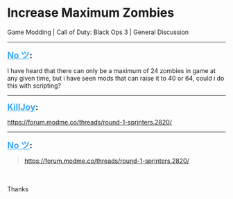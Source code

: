 # Increase Maximum Zombies
Game Modding | Call of Duty: Black Ops 3 | General Discussion

---
<strong style="font-size: 1.4em;"><span style="text-decoration: underline;text-decoration-color: #34a7f9;"><span style="color:#34a7f9;">No ツ</span></span>:</strong>

<p>I have heard that there can only be a maximum of 24 zombies in game at any given time, but i have seen mods that can raise it to 40 or 64, could i do this with scripting?</p>

---
<strong style="font-size: 1.4em;"><span style="text-decoration: underline;text-decoration-color: #34a7f9;"><span style="color:#34a7f9;">KillJoy</span></span>:</strong>

<p><a href="https://forum.modme.co/threads/round-1-sprinters.2820/">https://forum.modme.co/threads/round-1-sprinters.2820/</a></p>

---
<strong style="font-size: 1.4em;"><span style="text-decoration: underline;text-decoration-color: #34a7f9;"><span style="color:#34a7f9;">No ツ</span></span>:</strong>

<p><blockquote><a href="https://forum.modme.co/threads/round-1-sprinters.2820/">https://forum.modme.co/threads/round-1-sprinters.2820/</a><br /></blockquote><br /><br />Thanks</p>
